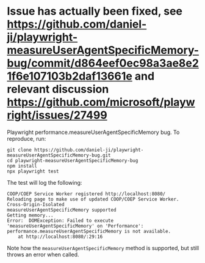 # Issue has actually been fixed, see https://github.com/daniel-ji/playwright-measureUserAgentSpecificMemory-bug/commit/d864eef0ec98a3ae8e21f6e107103b2daf13661e and relevant discussion https://github.com/microsoft/playwright/issues/27499

Playwright performance.measureUserAgentSpecificMemory bug. To reproduce, run:

```
git clone https://github.com/daniel-ji/playwright-measureUserAgentSpecificMemory-bug.git
cd playwright-measureUserAgentSpecificMemory-bug
npm install
npx playwright test
```

The test will log the following:

```
COOP/COEP Service Worker registered http://localhost:8080/
Reloading page to make use of updated COOP/COEP Service Worker.
Cross-Origin-Isolated
measureUserAgentSpecificMemory supported
Getting memory...
Error:  DOMException: Failed to execute 'measureUserAgentSpecificMemory' on 'Performance': performance.measureUserAgentSpecificMemory is not available.
    at http://localhost:8080/:29:16
```

Note how the `measureUserAgentSpecificMemory` method is supported, but still throws an error when called.
